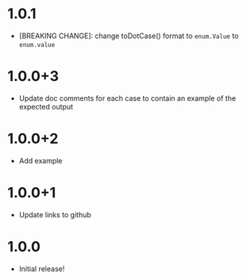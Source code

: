 # 1.0.1

- [BREAKING CHANGE]: change toDotCase() format to `enum.Value` to `enum.value`

# 1.0.0+3

- Update doc comments for each case to contain an example of the expected output

# 1.0.0+2

- Add example
  
# 1.0.0+1

- Update links to github

# 1.0.0

- Initial release!
